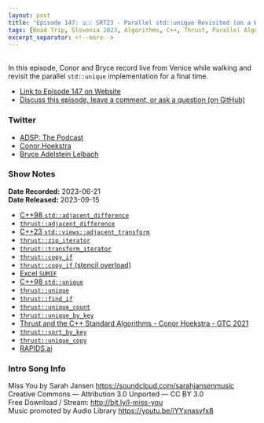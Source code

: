 ```yaml
---
layout: post
title: "Episode 147: 🇸🇮 SRT23 - Parallel std::unique Revisited (on a Walk in Venice)"
tags: [Road Trip, Slovenia 2023, Algorithms, C++, Thrust, Parallel Algorithms, CUDA]
excerpt_separator: <!--more-->
---
```


<div id="buzzsprout-player-13595952"></div><script src="https://www.buzzsprout.com/1501960/13595952-episode-147-srt23-parallel-std-unique-revisited-on-a-walk-in-venice.js?container_id=buzzsprout-player-13595952&player=small" type="text/javascript" charset="utf-8"></script>

<br>In this episode, Conor and Bryce record live from Venice while walking and revisit the parallel `std::unique` implementation for a final time.

<!--more-->

* [Link to Episode 147 on Website](https://adspthepodcast.com/2023/09/15/Episode-147.html)
* [Discuss this episode, leave a comment, or ask a question (on GitHub)](https://github.com/codereport/adsp2/discussions/38)

### Twitter
 
* [ADSP: The Podcast](https://twitter.com/adspthepodcast)
* [Conor Hoekstra](https://twitter.com/code_report)
* [Bryce Adelstein Lelbach](https://twitter.com/blelbach)

### Show Notes
 
**Date Recorded:** 2023-06-21 <br>
**Date Released:** 2023-09-15

* [C++98 `std::adjacent_difference`](https://en.cppreference.com/w/cpp/algorithm/adjacent_difference)
* [`thrust::adjacent_difference`](https://thrust.github.io/doc/group__transformations_gaa41d309b53fa03bf13fe35a184148400.html)
* [C++23 `std::views::adjacent_transform`](https://en.cppreference.com/w/cpp/ranges/adjacent_transform_view)
* [`thrust::zip_iterator`](https://thrust.github.io/doc/classthrust_1_1zip__iterator.html)
* [`thrust::transform_iterator`](https://thrust.github.io/doc/classthrust_1_1transform__iterator.html)
* [`thrust::copy_if`](https://thrust.github.io/doc/group__stream__compaction_ga695e974946e56f2ecfb20e9ec4fb7cca.html)
* [`thrust::copy_if` (stencil overload)](https://thrust.github.io/doc/group__stream__compaction_gac1155c0eddf9d5145776bd454732415b.html#gac1155c0eddf9d5145776bd454732415b)
* [Excel `SUMIF`](https://support.microsoft.com/en-us/office/sumif-function-169b8c99-c05c-4483-a712-1697a653039b)
* [C++98 `std::unique`](https://en.cppreference.com/w/cpp/algorithm/unique)
* [`thrust::unique`](https://thrust.github.io/doc/group__stream__compaction_gae5a90c7aa7c2370087c142936d405e8c.html)
* [`thrust::find_if`](https://thrust.github.io/doc/group__searching_gaa79b4c03009926ee393421c53a510aeb.html#gaa79b4c03009926ee393421c53a510aeb)
* [`thrust::unique_count`](https://thrust.github.io/doc/group__stream__compaction_ga1e87cb4a2eea42c44512d0ce8fd0c3c6.html#ga1e87cb4a2eea42c44512d0ce8fd0c3c6)
* [`thrust::unique_by_key`](https://thrust.github.io/doc/group__stream__compaction_gac6de1d1309dbe325096ceb61132f9749.html#gac6de1d1309dbe325096ceb61132f9749)
* [Thrust and the C++ Standard Algorithms - Conor Hoekstra - GTC 2021](https://www.youtube.com/watch?v=zlJg9mCNfkQ)
* [`thrust::sort_by_key`](https://thrust.github.io/doc/group__sorting_gabe038d6107f7c824cf74120500ef45ea.html#gabe038d6107f7c824cf74120500ef45ea)
* [`thrust::unique_copy`](https://thrust.github.io/doc/group__stream__compaction_gaf9e6d5b2043121f4b680d3ea0d69c7a4.html#gaf9e6d5b2043121f4b680d3ea0d69c7a4)
* [RAPIDS.ai](https://rapids.ai/)

### Intro Song Info
 
Miss You by Sarah Jansen https://soundcloud.com/sarahjansenmusic<br>
Creative Commons — Attribution 3.0 Unported — CC BY 3.0<br>
Free Download / Stream: http://bit.ly/l-miss-you<br>
Music promoted by Audio Library https://youtu.be/iYYxnasvfx8<br>
